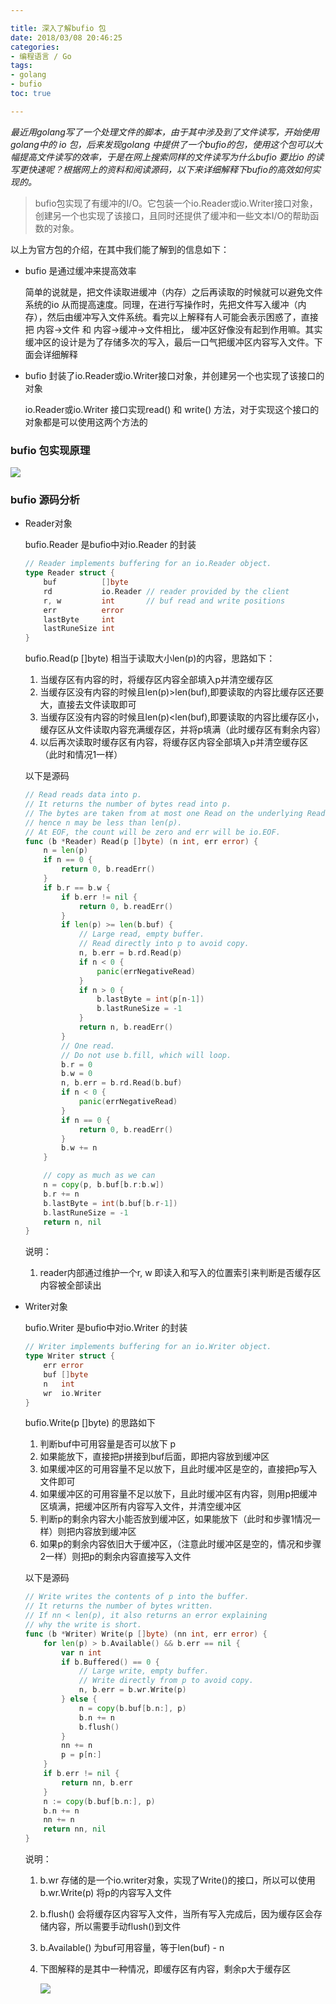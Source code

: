 ```yaml
---

title: 深入了解bufio 包
date: 2018/03/08 20:46:25
categories:
- 编程语言 / Go
tags:
- golang
- bufio
toc: true

---
```



_最近用golang写了一个处理文件的脚本，由于其中涉及到了文件读写，开始使用golang中的 io 包，后来发现golang 中提供了一个bufio的包，使用这个包可以大幅提高文件读写的效率，于是在网上搜索同样的文件读写为什么bufio 要比io 的读写更快速呢？根据网上的资料和阅读源码，以下来详细解释下bufio的高效如何实现的。_


> bufio包实现了有缓冲的I/O。它包装一个io.Reader或io.Writer接口对象，创建另一个也实现了该接口，且同时还提供了缓冲和一些文本I/O的帮助函数的对象。


<!-- more -->


以上为官方包的介绍，在其中我们能了解到的信息如下：

- bufio 是通过缓冲来提高效率

    简单的说就是，把文件读取进缓冲（内存）之后再读取的时候就可以避免文件系统的io 从而提高速度。同理，在进行写操作时，先把文件写入缓冲（内存），然后由缓冲写入文件系统。看完以上解释有人可能会表示困惑了，直接把 内容->文件 和 内容->缓冲->文件相比， 缓冲区好像没有起到作用嘛。其实缓冲区的设计是为了存储多次的写入，最后一口气把缓冲区内容写入文件。下面会详细解释

- bufio 封装了io.Reader或io.Writer接口对象，并创建另一个也实现了该接口的对象

    io.Reader或io.Writer 接口实现read() 和 write() 方法，对于实现这个接口的对象都是可以使用这两个方法的

### bufio 包实现原理

![](https://ws1.sinaimg.cn/large/b373c093ly1fn82cq841bj20jl0dw0ta.jpg)


### bufio 源码分析

-  Reader对象

    bufio.Reader 是bufio中对io.Reader 的封装

    ```go
    // Reader implements buffering for an io.Reader object.
    type Reader struct {
        buf          []byte
        rd           io.Reader // reader provided by the client
        r, w         int       // buf read and write positions
        err          error
        lastByte     int
        lastRuneSize int
    }
    ```
    bufio.Read(p []byte) 相当于读取大小len(p)的内容，思路如下：

    1. 当缓存区有内容的时，将缓存区内容全部填入p并清空缓存区
    2. 当缓存区没有内容的时候且len(p)>len(buf),即要读取的内容比缓存区还要大，直接去文件读取即可
    3. 当缓存区没有内容的时候且len(p)<len(buf),即要读取的内容比缓存区小，缓存区从文件读取内容充满缓存区，并将p填满（此时缓存区有剩余内容）
    4. 以后再次读取时缓存区有内容，将缓存区内容全部填入p并清空缓存区（此时和情况1一样）

    以下是源码

    ```go
    // Read reads data into p.
    // It returns the number of bytes read into p.
    // The bytes are taken from at most one Read on the underlying Reader,
    // hence n may be less than len(p).
    // At EOF, the count will be zero and err will be io.EOF.
    func (b *Reader) Read(p []byte) (n int, err error) {
        n = len(p)
        if n == 0 {
            return 0, b.readErr()
        }
        if b.r == b.w {
            if b.err != nil {
                return 0, b.readErr()
            }
            if len(p) >= len(b.buf) {
                // Large read, empty buffer.
                // Read directly into p to avoid copy.
                n, b.err = b.rd.Read(p)
                if n < 0 {
                    panic(errNegativeRead)
                }
                if n > 0 {
                    b.lastByte = int(p[n-1])
                    b.lastRuneSize = -1
                }
                return n, b.readErr()
            }
            // One read.
            // Do not use b.fill, which will loop.
            b.r = 0
            b.w = 0
            n, b.err = b.rd.Read(b.buf)
            if n < 0 {
                panic(errNegativeRead)
            }
            if n == 0 {
                return 0, b.readErr()
            }
            b.w += n
        }

        // copy as much as we can
        n = copy(p, b.buf[b.r:b.w])
        b.r += n
        b.lastByte = int(b.buf[b.r-1])
        b.lastRuneSize = -1
        return n, nil
    }
    ```
    说明：

    1. reader内部通过维护一个r, w 即读入和写入的位置索引来判断是否缓存区内容被全部读出

- Writer对象

    bufio.Writer 是bufio中对io.Writer 的封装
    ```go
    // Writer implements buffering for an io.Writer object.
    type Writer struct {
        err error
        buf []byte
        n   int
        wr  io.Writer
    }
    ```
    
    bufio.Write(p []byte) 的思路如下

    1. 判断buf中可用容量是否可以放下 p 
    2. 如果能放下，直接把p拼接到buf后面，即把内容放到缓冲区
    3. 如果缓冲区的可用容量不足以放下，且此时缓冲区是空的，直接把p写入文件即可
    3. 如果缓冲区的可用容量不足以放下，且此时缓冲区有内容，则用p把缓冲区填满，把缓冲区所有内容写入文件，并清空缓冲区
    4. 判断p的剩余内容大小能否放到缓冲区，如果能放下（此时和步骤1情况一样）则把内容放到缓冲区
    5. 如果p的剩余内容依旧大于缓冲区，（注意此时缓冲区是空的，情况和步骤2一样）则把p的剩余内容直接写入文件

    以下是源码
    
    ```go
    // Write writes the contents of p into the buffer.
    // It returns the number of bytes written.
    // If nn < len(p), it also returns an error explaining
    // why the write is short.
    func (b *Writer) Write(p []byte) (nn int, err error) {
        for len(p) > b.Available() && b.err == nil {
            var n int
            if b.Buffered() == 0 {
                // Large write, empty buffer.
                // Write directly from p to avoid copy.
                n, b.err = b.wr.Write(p)
            } else {
                n = copy(b.buf[b.n:], p)
                b.n += n
                b.flush()
            }
            nn += n
            p = p[n:]
        }
        if b.err != nil {
            return nn, b.err
        }
        n := copy(b.buf[b.n:], p)
        b.n += n
        nn += n
        return nn, nil
    }
    ```

    说明：
    
    1. b.wr 存储的是一个io.writer对象，实现了Write()的接口，所以可以使用b.wr.Write(p) 将p的内容写入文件
    2. b.flush() 会将缓存区内容写入文件，当所有写入完成后，因为缓存区会存储内容，所以需要手动flush()到文件
    3. b.Available() 为buf可用容量，等于len(buf) - n 
    4. 下图解释的是其中一种情况，即缓存区有内容，剩余p大于缓存区
    
        ![](https://ws1.sinaimg.cn/large/b373c093ly1fn83ex6p10j20mq0jbweq.jpg)

    